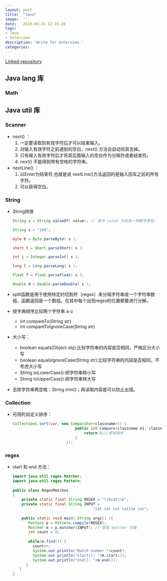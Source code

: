 ```yaml
---
layout:	post
title:	"Java"
image:	''
date:	2019-03-16 12:15:20
tags:	
- Java
- Interview
description: 'Write for Interview.'
categories:
---
```


[Linked-repository](https://github.com/CloudMagician/Java-exercise)

## Java lang 库

### Math

## Java util 库

### Scanner

* next() ：
  1. 一定要读取到有效字符后才可以结束输入。
  2. 对输入有效字符之前遇到的空白，next() 方法会自动将其去掉。
  3. 只有输入有效字符后才将其后面输入的空白作为分隔符或者结束符。 
  4. next() 不能得到带有空格的字符串。
* nextLine() ：
  1. 以Enter为结束符,也就是说 nextLine()方法返回的是输入回车之前的所有字符。 
  2. 可以获得空白。

### String

* String转换

  ```java
  String s = String.valueOf( value); // 其中 value 为任意一种数字类型。 
  
  String s = "169"; 
  
  byte b = Byte.parseByte( s ); 
  
  short t = Short.parseShort( s ); 
  
  int i = Integer.parseInt( s ); 
  
  long l = Long.parseLong( s ); 
  
  Float f = Float.parseFloat( s ); 
  
  Double d = Double.parseDouble( s );
  ```

* split函数是用于使用特定的切割符（regex）来分隔字符串成一个字符串数组，函数返回是一个数组。在其中每个出现regex的位置都要进行分解。

* 按字典顺序比较两个字符串  a-z
   * int compareTo(String str)
   * int compareToIgnoreCase(String str) 

* 大小写：

   * boolean equals(Object obj):比较字符串的内容是否相同，严格区分大小写
   * boolean equalsIgnoreCase(String str):比较字符串的内容是否相同，不考虑大小写
   * String toLowerCase():把字符串转小写
   * String toUpperCase():把字符串转大写

* 去除字符串两空格：String trim()；再读取内容是可以防止出错。

### Collection

* 可用的自定义排序：

  ```java
  Collections.sort(var, new Comparator<classname>() {
                              public int compare(classname o1, classname o2){
                                  return 0;//更改排序
                              }
                          });
  ```

### regex

* start 和 end 方法：

  ```java
  import java.util.regex.Matcher;
  import java.util.regex.Pattern;
   
  public class RegexMatches
  {
      private static final String REGEX = "\\bcat\\b";
      private static final String INPUT =
                                      "cat cat cat cattie cat";
   
      public static void main( String args[] ){
         Pattern p = Pattern.compile(REGEX);
         Matcher m = p.matcher(INPUT); // 获取 matcher 对象
         int count = 0;
   
         while(m.find()) {
           count++;
           System.out.println("Match number "+count);
           System.out.println("start(): "+m.start());
           System.out.println("end(): "+m.end());
        }
     }
  }
  ```

  